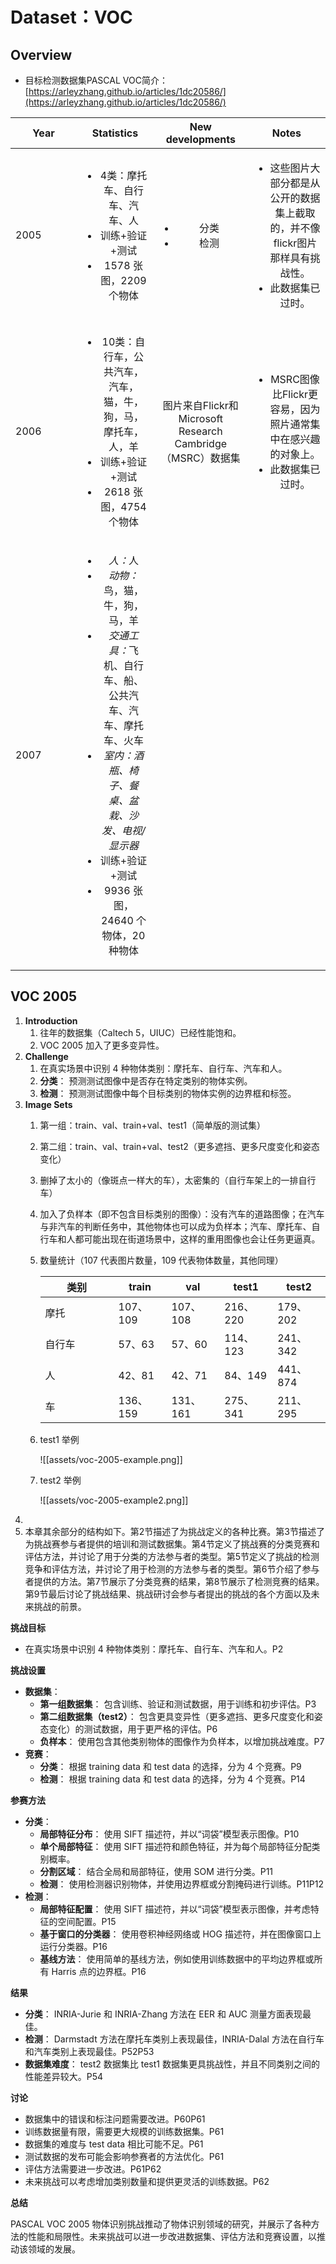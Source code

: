 # Dataset：VOC

## Overview

* 目标检测数据集PASCAL VOC简介：[https://arleyzhang.github.io/articles/1dc20586/](https://arleyzhang.github.io/articles/1dc20586/)

<table><thead><tr><th width="90">Year</th><th align="center">Statistics</th><th align="center">New developments</th><th align="center">Notes</th></tr></thead><tbody><tr><td>2005</td><td align="center"><ul><li>4类：摩托车、自行车、汽车、人</li><li>训练+验证+测试</li><li>1578 张图，2209 个物体</li></ul></td><td align="center"><ul><li>分类</li><li>检测</li></ul></td><td align="center"><ul><li>这些图片大部分都是从公开的数据集上截取的，并不像flickr图片那样具有挑战性。</li><li>此数据集已过时。</li></ul></td></tr><tr><td>2006</td><td align="center"><ul><li>10类：自行车，公共汽车，汽车，猫，牛，狗，马，摩托车，人，羊</li><li>训练+验证+测试</li><li>2618 张图，4754 个物体</li></ul></td><td align="center">图片来自Flickr和Microsoft Research Cambridge（MSRC）数据集</td><td align="center"><ul><li>MSRC图像比Flickr更容易，因为照片通常集中在感兴趣的对象上。</li><li>此数据集已过时。</li></ul></td></tr><tr><td>2007</td><td align="center"><p></p><ul><li><em>人：</em>人</li><li><em>动物：</em>鸟，猫，牛，狗，马，羊</li><li><em>交通工具：</em>飞机、自行车、船、公共汽车、汽车、摩托车、火车</li><li><em>室内：酒瓶、椅子、餐桌、盆栽、沙发、电视/显示器</em></li><li>训练+验证+测试</li><li>9936 张图，24640 个物体，20 种物体</li></ul></td><td align="center"></td><td align="center"></td></tr></tbody></table>





## VOC 2005

1. **Introduction**
   1. 往年的数据集（Caltech 5，UIUC）已经性能饱和。
   2. VOC 2005 加入了更多变异性。
2. **Challenge**
   1. 在真实场景中识别 4 种物体类别：摩托车、自行车、汽车和人。
   2. **分类**： 预测测试图像中是否存在特定类别的物体实例。
   3. **检测**： 预测测试图像中每个目标类别的物体实例的边界框和标签。
3. **Image Sets**
   1. 第一组：train、val、train+val、test1（简单版的测试集）
   2. 第二组：train、val、train+val、test2（更多遮挡、更多尺度变化和姿态变化）
   3. 删掉了太小的（像斑点一样大的车），太密集的（自行车架上的一排自行车）
   4. 加入了负样本（即不包含目标类别的图像）：没有汽车的道路图像；在汽车与非汽车的判断任务中，其他物体也可以成为负样本；汽车、摩托车、自行车和人都可能出现在街道场景中，这样的重用图像也会让任务更逼真。
   5.  数量统计（107 代表图片数量，109 代表物体数量，其他同理）



       <table><thead><tr><th width="101">类别</th><th>train</th><th>val</th><th>test1</th><th>test2</th></tr></thead><tbody><tr><td>摩托</td><td>107、109</td><td>107、108</td><td>216、220</td><td>179、202</td></tr><tr><td>自行车</td><td>57、63</td><td>57、60</td><td>114、123</td><td>241、342</td></tr><tr><td>人</td><td>42、81</td><td>42、71</td><td>84、149</td><td>441、874</td></tr><tr><td>车</td><td>136、159</td><td>131、161</td><td>275、341</td><td>211、295</td></tr></tbody></table>
   6.  test1 举例

       ![[assets/voc-2005-example.png]]
   7.  test2 举例

       ![[assets/voc-2005-example2.png]]
4.
5. 本章其余部分的结构如下。第2节描述了为挑战定义的各种比赛。第3节描述了为挑战赛参与者提供的培训和测试数据集。第4节定义了挑战赛的分类竞赛和评估方法，并讨论了用于分类的方法参与者的类型。第5节定义了挑战的检测竞争和评估方法，并讨论了用于检测的方法参与者的类型。第6节介绍了参与者提供的方法。第7节展示了分类竞赛的结果，第8节展示了检测竞赛的结果。第9节最后讨论了挑战结果、挑战研讨会参与者提出的挑战的各个方面以及未来挑战的前景。

**挑战目标**

* 在真实场景中识别 4 种物体类别：摩托车、自行车、汽车和人。P2

**挑战设置**

* **数据集**：
  * **第一组数据集**： 包含训练、验证和测试数据，用于训练和初步评估。P3
  * **第二组数据集（test2）**： 包含更具变异性（更多遮挡、更多尺度变化和姿态变化）的测试数据，用于更严格的评估。P6
  * **负样本**： 使用包含其他类别物体的图像作为负样本，以增加挑战难度。P7
* **竞赛**：
  * **分类**： 根据 training data 和 test data 的选择，分为 4 个竞赛。P9
  * **检测**： 根据 training data 和 test data 的选择，分为 4 个竞赛。P14

**参赛方法**

* **分类**：
  * **局部特征分布**： 使用 SIFT 描述符，并以“词袋”模型表示图像。P10
  * **单个局部特征**： 使用 SIFT 描述符和颜色特征，并为每个局部特征分配类别概率。
  * **分割区域**： 结合全局和局部特征，使用 SOM 进行分类。P11
  * **检测**： 使用检测器识别物体，并使用边界框或分割掩码进行训练。P11P12
* **检测**：
  * **局部特征配置**： 使用 SIFT 描述符，并以“词袋”模型表示图像，并考虑特征的空间配置。P15
  * **基于窗口的分类器**： 使用卷积神经网络或 HOG 描述符，并在图像窗口上运行分类器。P16
  * **基线方法**： 使用简单的基线方法，例如使用训练数据中的平均边界框或所有 Harris 点的边界框。P16

**结果**

* **分类**： INRIA-Jurie 和 INRIA-Zhang 方法在 EER 和 AUC 测量方面表现最佳。
* **检测**： Darmstadt 方法在摩托车类别上表现最佳，INRIA-Dalal 方法在自行车和汽车类别上表现最佳。P52P53
* **数据集难度**： test2 数据集比 test1 数据集更具挑战性，并且不同类别之间的性能差异较大。P54

**讨论**

* 数据集中的错误和标注问题需要改进。P60P61
* 训练数据量有限，需要更大规模的训练数据集。P61
* 数据集的难度与 test data 相比可能不足。P61
* 测试数据的发布可能会影响参赛者的方法优化。P61
* 评估方法需要进一步改进。P61P62
* 未来挑战可以考虑增加类别数量和提供更灵活的训练数据。P62

**总结**

PASCAL VOC 2005 物体识别挑战推动了物体识别领域的研究，并展示了各种方法的性能和局限性。未来挑战可以进一步改进数据集、评估方法和竞赛设置，以推动该领域的发展。
